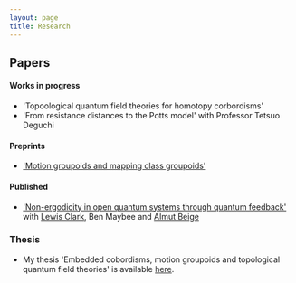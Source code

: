 ```yaml
---
layout: page
title: Research
---
```



## Papers 

#### Works in progress
- 'Topoological quantum field theories for homotopy corbordisms'
- 'From resistance distances to the Potts model' with Professor Tetsuo Deguchi

#### Preprints 
- ['Motion groupoids and mapping class groupoids'](https://arxiv.org/abs/2103.10377)

#### Published
- ['Non-ergodicity in open quantum systems through quantum feedback'](https://epljournal.edpsciences.org/articles/epl/abs/2020/11/epl20169/epl20169.html) with [Lewis Clark](https://www.staff.ncl.ac.uk/lewisclark/), Ben Maybee and [Almut Beige](https://theory.leeds.ac.uk/dr-almut-beige/)

### Thesis 
- My thesis 'Embedded cobordisms, motion groupoids and topological quantum field theories' is available [here](https://etheses.whiterose.ac.uk/30137/).
